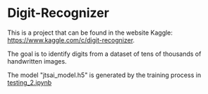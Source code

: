 # Digit-Recognizer

This is a project that can be found in the website Kaggle: https://www.kaggle.com/c/digit-recognizer.

The goal is to identify digits from a dataset of tens of thousands of handwritten images.

The model "jtsai_model.h5" is generated by the training process in <a href="https://github.com/LightAN21/Digit-Recognizer/blob/master/testing_2.ipynb">testing_2.ipynb</a>

